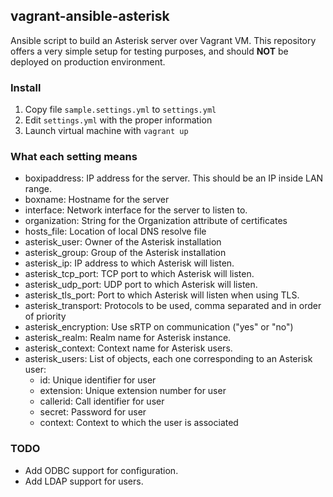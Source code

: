 ## vagrant-ansible-asterisk

Ansible script to build an Asterisk server over Vagrant VM. This repository offers a very simple setup for testing purposes, and should **NOT** be deployed on production environment.

### Install

1. Copy file `sample.settings.yml` to `settings.yml`
2. Edit `settings.yml` with the proper information
3. Launch virtual machine with `vagrant up`

### What each setting means

- boxipaddress: IP address for the server. This should be an IP inside LAN range.
- boxname: Hostname for the server
- interface: Network interface for the server to listen to.
- organization: String for the Organization attribute of certificates
- hosts\_file: Location of local DNS resolve file
- asterisk\_user: Owner of the Asterisk installation
- asterisk\_group: Group of the Asterisk installation
- asterisk\_ip: IP address to which Asterisk will listen.
- asterisk\_tcp\_port: TCP port to which Asterisk will listen.
- asterisk\_udp\_port: UDP port to which Asterisk will listen.
- asterisk\_tls\_port: Port to which Asterisk will listen when using TLS.
- asterisk\_transport: Protocols to be used, comma separated and in order of priority
- asterisk\_encryption: Use sRTP on communication ("yes" or "no")
- asterisk\_realm: Realm name for Asterisk instance.
- asterisk\_context: Context name for Asterisk users.
- asterisk\_users: List of objects, each one corresponding to an Asterisk user:
  - id: Unique identifier for user
  - extension: Unique extension number for user
  - callerid: Call identifier for user
  - secret: Password for user
  - context: Context to which the user is associated

### TODO

- Add ODBC support for configuration.
- Add LDAP support for users.

